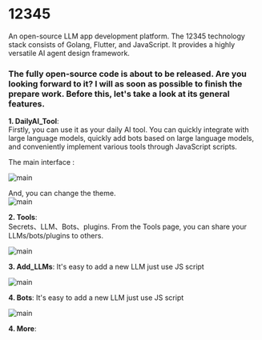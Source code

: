 # 12345
An open-source LLM app development platform. The 12345 technology stack consists of Golang, Flutter, and JavaScript. It provides a highly versatile AI agent design framework.

### The fully open-source code is about to be released. Are you looking forward to it? I will as soon as possible to finish the prepare work. Before this, let's take a look at its general features.

**1. DailyAI_Tool**:  
Firstly, you can use it as your daily AI tool. You can quickly integrate with large language models, quickly add bots based on large language models, and conveniently implement various tools through JavaScript scripts.

The main interface :  

![main](https://store.12345.blue/agent01/nh90zg0tx5ed1dzppgfs4na2w00w895x_g1.png)

And, you can change the theme.  
![main](https://store.12345.blue/agent01/nh90zg0tx5ed1e0430daoa43803iurp4_g4.png)

**2. Tools**:  
Secrets、LLM、Bots、plugins. From the Tools page, you can share your LLMs/bots/plugins to others.

![main](https://store.12345.blue/agent01/nh90zg0tx5ed1dzuj5mimx93004zuh79_g2.png)


**3. Add_LLMs**: 
It's easy to add a new LLM just use JS script  

![main](https://store.12345.blue/agent01/nh90zg0tx5ed1e00ivoz9e53405z2upj_g3.png)

**4. Bots**: 
It's easy to add a new LLM just use JS script  

![main](https://store.12345.blue/agent01/nh90zg0tx5ed1e07mqrhodf3c070rpji_g5.png)

**4. More**: 

